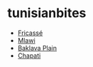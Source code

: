 # tunisianbites
- [Fricassé](https://buy.stripe.com/test_5kAaHO1iQ9BKa5y289)
- [Mlawi](https://buy.stripe.com/test_5kAbLSaTqcNWelO4gg)
- [Baklava Plain](https://buy.stripe.com/test_7sI5nuaTq8xGfpS6oq)
- [Chapati](https://buy.stripe.com/test_6oEg28d1y5lugtWfZ1)

